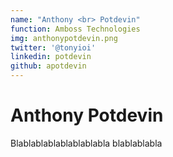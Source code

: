 ```yaml
---
name: "Anthony <br> Potdevin"
function: Amboss Technologies
img: anthonypotdevin.png
twitter: '@tonyioi'
linkedin: potdevin
github: apotdevin
---
```


# Anthony Potdevin
 
Blablablablablablablabla
blablablabla
